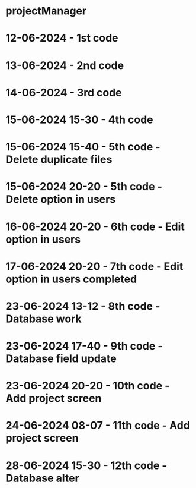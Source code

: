 # projectManager
# 12-06-2024 - 1st code
# 13-06-2024 - 2nd code
# 14-06-2024 - 3rd code
# 15-06-2024 15-30 - 4th code
# 15-06-2024 15-40 - 5th code - Delete duplicate files
# 15-06-2024 20-20 - 5th code - Delete option in users
# 16-06-2024 20-20 - 6th code - Edit option in users
# 17-06-2024 20-20 - 7th code - Edit option in users completed
# 23-06-2024 13-12 - 8th code - Database work
# 23-06-2024 17-40 - 9th code - Database field update
# 23-06-2024 20-20 - 10th code - Add project screen
# 24-06-2024 08-07 - 11th code - Add project screen
# 28-06-2024 15-30 - 12th code - Database alter

